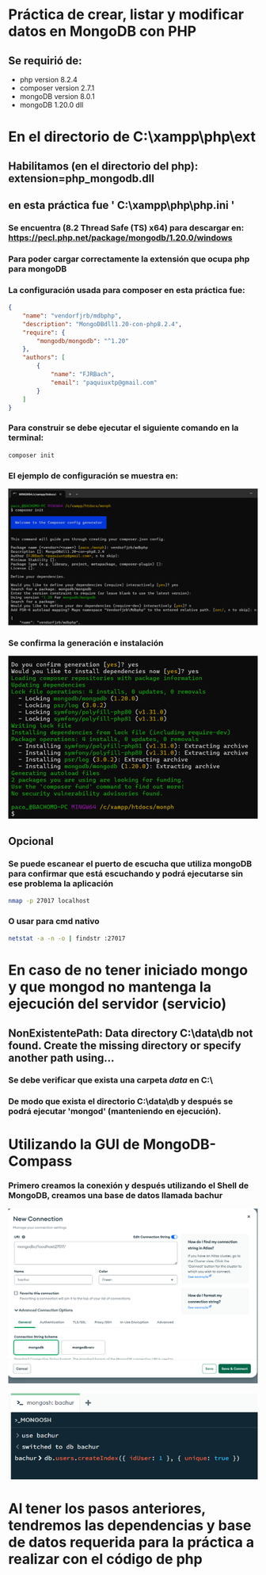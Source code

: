 # Práctica de crear, listar y modificar datos en MongoDB con PHP #
## Se requirió de: 
- php version 8.2.4 
- composer version 2.7.1
- mongoDB version 8.0.1
- mongoDB 1.20.0 dll
#
# En el directorio de C:\xampp\php\ext #
## Habilitamos (en el directorio del php): extension=php_mongodb.dll ##
## en esta práctica fue ' C:\xampp\php\php.ini ' ##
### Se encuentra (8.2 Thread Safe (TS) x64) para descargar en: https://pecl.php.net/package/mongodb/1.20.0/windows ###
### Para poder cargar correctamente la extensión que ocupa php para mongoDB ###

### La configuración usada para composer en esta práctica fue:
```json
{
    "name": "vendorfjrb/mdbphp",
    "description": "MongoDBdll1.20-con-php8.2.4",
    "require": {
        "mongodb/mongodb": "^1.20"
    },
    "authors": [
        {
            "name": "FJRBach",
            "email": "paquiuxtp@gmail.com"
        }
    ]
}
```
### Para construir se debe ejecutar el siguiente comando en la terminal: ###
```bash 
composer init 
```
### El ejemplo de configuración se muestra en:
![alt-text](img/cominit.png)
### Se confirma la generación e instalación ### 
![alt-text](img/confirm.png)
## Opcional ##
### Se puede escanear el puerto de escucha que utiliza mongoDB para confirmar que está escuchando y podrá ejecutarse sin ese problema la aplicación ###
```bash 
nmap -p 27017 localhost
```
### O usar para cmd nativo ###
```bash 
netstat -a -n -o | findstr :27017
```
# En caso de no tener iniciado mongo y que mongod no mantenga la ejecución del servidor (servicio) #
## NonExistentePath: Data directory C:\data\db not found. Create the missing directory or specify another path using... ##
### Se debe verificar que exista una carpeta *data* en C:\ ### 
### De modo que exista el directorio C:\data\db y después se podrá ejecutar 'mongod' (manteniendo en ejecución). ###
#
# Utilizando la GUI de MongoDB-Compass # 
### Primero creamos la conexión y después utilizando el Shell de MongoDB, creamos una base de datos llamada bachur ###
![alt-text](img/bchr.png)

![alt-text](img/bd.png)
# Al tener los pasos anteriores, tendremos las dependencias y base de datos requerida para la práctica a realizar con el código de php #
